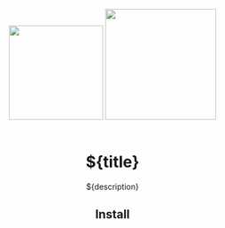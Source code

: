 <div align="center">
  <!-- replace with accurate logo e.g from https://worldvectorlogo.com/ -->
  <img width="170" height="170" src="https://cdn.worldvectorlogo.com/logos/nodejs-icon.svg">
  <a href="https://webpack.js.org/">
    <img width="200" height="200" style="padding-top: 10px;" vspace="20" src="https://webpack.js.org/assets/icon-square-big.svg">
  </a>
  <h1>${title}</h1>
  <p>${description}</p>
</div>

<h2 align="center">Install</h2>
